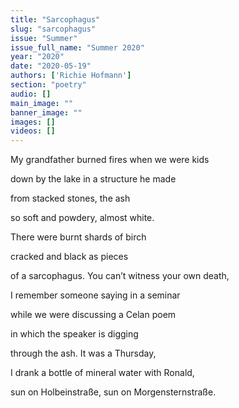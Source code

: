 ```yaml
---
title: "Sarcophagus"
slug: "sarcophagus"
issue: "Summer"
issue_full_name: "Summer 2020"
year: "2020"
date: "2020-05-19"
authors: ['Richie Hofmann']
section: "poetry"
audio: []
main_image: ""
banner_image: ""
images: []
videos: []
---
```


My grandfather burned fires when we were kids  

down by the lake in a structure he made  

from stacked stones, the ash  

so soft and powdery, almost white.  

There were burnt shards of birch  

cracked and black as pieces  

of a sarcophagus. You can’t witness your own death,  

I remember someone saying in a seminar  

while we were discussing a Celan poem  

in which the speaker is digging  

through the ash. It was a Thursday,  

I drank a bottle of mineral water with Ronald,  

sun on Holbeinstraße, sun on Morgensternstraße.  
